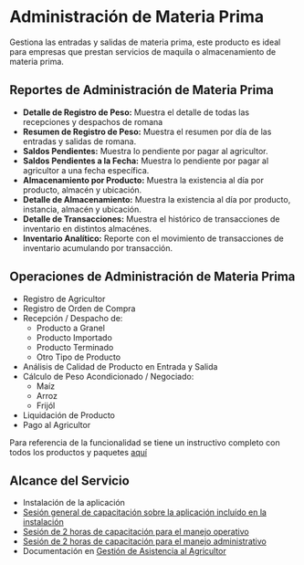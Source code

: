 # Administración de Materia Prima
Gestiona las entradas y salidas de materia prima, este producto es ideal para empresas que prestan servicios de maquila o almacenamiento de materia prima.

## Reportes de Administración de Materia Prima

- **Detalle de Registro de Peso:** Muestra el detalle de todas las recepciones y despachos de romana
- **Resumen de Registro de Peso:** Muestra el resumen por día de las entradas y salidas de romana.
- **Saldos Pendientes:** Muestra lo pendiente por pagar al agricultor.
- **Saldos Pendientes a la Fecha:** Muestra lo pendiente por pagar al agricultor a una fecha específica.
- **Almacenamiento por Producto:** Muestra la existencia al día por producto, almacén y ubicación.
- **Detalle de Almacenamiento:** Muestra la existencia al día por producto, instancia, almacén y ubicación.
- **Detalle de Transacciones:** Muestra el histórico de transacciones de inventario en distintos almacénes.
- **Inventario Analítico:** Reporte con el movimiento de transacciones de inventario acumulando por transacción.

## Operaciones de Administración de Materia Prima
- Registro de Agricultor
- Registro de Orden de Compra
- Recepción / Despacho de:
  - Producto a Granel
  - Producto Importado
  - Producto Terminado
  - Otro Tipo de Producto
- Análisis de Calidad de Producto en Entrada y Salida
- Cálculo de Peso Acondicionado / Negociado:
  - Maíz
  - Arroz
  - Frijól
- Liquidación de Producto
- Pago al Agricultor

Para referencia de la funcionalidad se tiene un instructivo completo con todos los productos y paquetes [aquí](https://docs.erpya.com/adempiere/farmer-assistance-management/index.html)

## Alcance del Servicio
- Instalación de la aplicación
- [Sesión general de capacitación sobre la aplicación incluído en la instalación](../learning/training-session.md)
- [Sesión de 2 horas de capacitación para el manejo operativo](../learning/training-session.md)
- [Sesión de 2 horas de capacitación para el manejo administrativo](../learning/training-session.md)
- Documentación en [Gestión de Asistencia al Agricultor](https://docs.erpya.com/adempiere/farmer-assistance-management/index.html)
